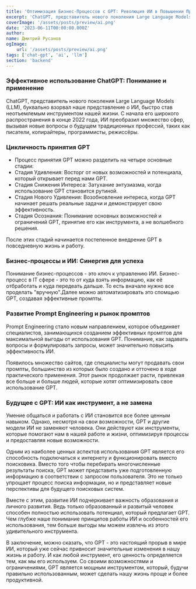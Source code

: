 ```yaml
---
title: 'Оптимизация Бизнес-Процессов с GPT: Революция ИИ в Повышении Производительности'
excerpt: 'ChatGPT, представитель нового поколения Large Language Models (LLM), буквально взорвал наше представление о ИИ, быстро став неотъемлемым инструментом нашей жизни'
coverImage: '/assets/posts/preview/ai.png'
date: '2023-06-11T00:00:00.000Z'
author:
name: Дмитрий Русанов
ogImage:
    url: '/assets/posts/preview/ai.png'
tags: ['chat-gpt', 'ai', 'llm']
section: 'backend'
---
```


### Эффективное использование ChatGPT: Понимание и применение

ChatGPT, представитель нового поколения Large Language Models (LLM), буквально взорвал наше представление о ИИ, быстро став неотъемлемым инструментом нашей жизни. С начала его широкого распространения в конце 2022 года, ИИ преобразил множество сфер, вызывая новые вопросы о будущем традиционных профессий, таких как писатели, копирайтеры, программисты, режиссёры.

### Цикличность принятия GPT

-  Процесс принятия GPT можно разделить на четыре основные стадии:
- Стадия Удивления: Восторг от новых возможностей и потенциала, который открывает перед нами GPT.
- Стадия Снижения Интереса: Затухание энтузиазма, когда использование GPT становится рутиной.
- Стадия Нового Удивления: Возобновление интереса, когда GPT начинает решать реальные задачи и демонстрирует свою эффективность.
- Стадия Осознания: Понимание основных возможностей и ограничений GPT, принятие его как инструмента, а не волшебного решения.

После этих стадий начинается постепенное внедрение GPT в повседневную жизнь и работу.

### Бизнес-процессы и ИИ: Синергия для успеха
Понимание бизнес-процессов - это ключ к управлению ИИ. Бизнес-процесс в IT сфере - это то от куда взять информацию, как её отбработать и куда передеать дальше. То есть вначале нужно все проделать "вручную".Далее можно автоматизировать это спомщью GPT, создавая эффективные промпты.

### Развитие Prompt Engineering и рынок промптов
Prompt Engineering стало новым направлением, которое объединяет специалистов, занимающихся созданием эффективных промптов для максимальной выгоды от использования GPT. Понимание, как задавать вопросы и формулировать запросы, может значительно повысить эффективность ИИ.

Появилось множество сайтов, где специалисты могут продавать свои промпты, большинство из которых было создано и отточено в ходе практического применения. Этот рынок продолжает расти, привлекая все больше и больше людей, которые хотят оптимизировать свое использование GPT.

### Будущее с GPT: ИИ как инструмент, а не замена
Умение общаться и работать с ИИ становится все более ценным навыком. Однако, несмотря на свои возможности, GPT и другие модели ИИ не заменяют человека. Они действуют как инструменты, которые помогают нам в нашей работе и жизни, оптимизируя процессы и предоставляя новые возможности.

Одним из наиболее ценных аспектов использования GPT является его способность подключаться к интернету и функционировать вместо поисковика. Вместо того чтобы перебирать многочисленные результаты поиска, GPT может представить уже подготовленную информацию в соответствии с запросом пользователя. Это не только упрощает процесс поиска информации, но и представляет новые перспективы для будущего поисковых систем.

Вместе с этим, развитие ИИ подчеркивает важность образования и личного развития. Ведь только образованный и развитый человек способен полностью использовать потенциал, который предлагает GPT. Чем глубже наше понимание принципов работы ИИ и особенностей его использования, тем больше выгоды мы можем извлечь из этого удивительного инструмента.

В заключение, можно сказать, что GPT - это настоящий прорыв в мире ИИ, который уже сейчас привносит значительные изменения в нашу жизнь и работу. И как любой инструмент, его ценность определяется тем, как мы его используем. Со своими возможностями и ограничениями, GPT является мощным инструментом, который, будучи правильно использованным, может сделать нашу жизнь проще и более продуктивной.